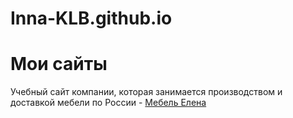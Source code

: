 # Inna-KLB.github.io
# Мои сайты
Учебный сайт компании, которая занимается производством и доставкой мебели по России -  [Мебель Елена](https://inna-klb.github.io/Furniture_Elena/)
